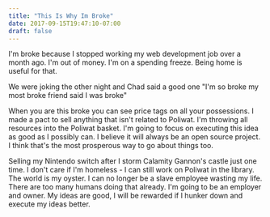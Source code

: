 ```yaml
---
title: "This Is Why Im Broke"
date: 2017-09-15T19:47:10-07:00
draft: false
---
```



I'm broke because I stopped working my web development job over a month ago. I'm out of money. I'm on a spending freeze. Being home is useful for that.

We were joking the other night and Chad said a good one "I'm so broke my most broke friend said I was broke"

When you are this broke you can see price tags on all your possessions. I made a pact to sell anything that isn't related to Poliwat. I'm throwing all resources into the Poliwat basket. I'm going to focus on executing this idea as good as I possibly can. I believe it will always be an open source project. I think that's the most prosperous way to go about things too.

Selling my Nintendo switch after I storm Calamity Gannon's castle just one time. I don't care if I'm homeless - I can still work on Poliwat in the library. The world is my oyster. I can no longer be a slave employee wasting my life. There are too many humans doing that already. I'm going to be an employer and owner. My ideas are good, I will be rewarded if I hunker down and execute my ideas better.

